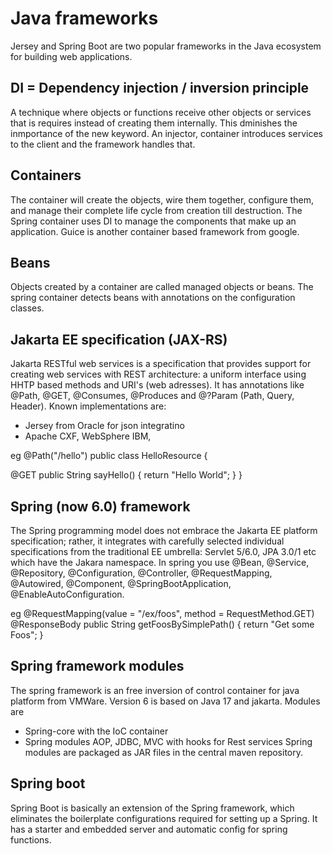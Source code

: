 # Java frameworks
Jersey and Spring Boot are two popular frameworks in the Java ecosystem for building web applications.

## DI = Dependency injection / inversion principle
A technique where objects or functions receive other objects or services that is requires instead of creating them internally. This dminishes the inmportance of the new keyword. An injector, container introduces services to the client and the framework handles that.

## Containers
The container will create the objects, wire them together, configure them, and manage their complete life cycle from creation till destruction. The Spring container uses DI to manage the components that make up an application. Guice is another container based framework from google.

## Beans
Objects created by a container are called managed objects or beans. The spring container detects beans with annotations on the configuration classes.

## Jakarta EE specification (JAX-RS)
Jakarta RESTful web services is a specification that provides support for creating web services with REST architecture: a uniform interface using HHTP based methods and URI's (web adresses). It has annotations like @Path, @GET, @Consumes, @Produces and @?Param (Path, Query, Header). Known implementations are:
- Jersey from Oracle for json integratino
- Apache CXF, WebSphere IBM,

eg
@Path("/hello")
public class HelloResource {

@GET
public String sayHello() {
return "Hello World";
}
}

## Spring (now 6.0) framework
The Spring programming model does not embrace the Jakarta EE platform specification; rather, it integrates with carefully selected individual specifications from the traditional EE umbrella: Servlet 5/6.0, JPA 3.0/1 etc which have the Jakara namespace. In spring you use @Bean, @Service, @Repository, @Configuration, @Controller, @RequestMapping, @Autowired, @Component, @SpringBootApplication, @EnableAutoConfiguration.

eg
@RequestMapping(value = "/ex/foos", method = RequestMethod.GET)
@ResponseBody
public String getFoosBySimplePath() {
return "Get some Foos";
}

## Spring framework modules
The spring framework is an free inversion of control container for java platform from VMWare. Version 6 is based on Java 17 and jakarta. Modules are
- Spring-core with the IoC container
- Spring modules AOP, JDBC, MVC with hooks for Rest services
  Spring modules are packaged as JAR files in the central maven repository.

## Spring boot
Spring Boot is basically an extension of the Spring framework, which eliminates the boilerplate configurations required for setting up a Spring. It has a starter and embedded server and automatic config for spring functions.





